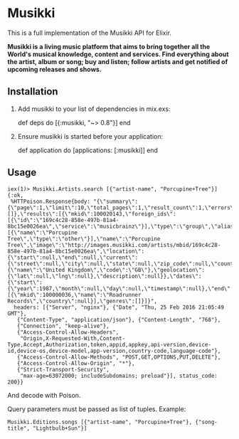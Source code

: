 # Musikki

This is a full implementation of the Musikki API for Elixir.

**Musikki is a living music platform that aims to bring together all the World's musical knowledge, content and services. Find everything about the 
	artist, album or song; buy and listen; follow artists and get notified of upcoming releases and shows.**

## Installation

  1. Add musikki to your list of dependencies in mix.exs:

        def deps do
          [{:musikki, "~> 0.8"}]
        end

  2. Ensure musikki is started before your application:

        def application do
          [applications: [:musikki]]
        end

## Usage
<pre><code>iex(1)> Musikki.Artists.search [{"artist-name", "Porcupine+Tree"}]
{:ok,
 %HTTPoison.Response{body: "{\"summary\":{\"page\":1,\"limit\":10,\"total_pages\":1,\"result_count\":1,\"errors\":[]},\"results\":[{\"mkid\":100020143,\"foreign_ids\":[{\"id\":\"169c4c28-858e-497b-81a4-8bc15e0026ea\",\"service\":\"musicbrainz\"}],\"type\":\"group\",\"alias_references\":[{\"name\":\"Porcupine Tree\",\"type\":\"other\"}],\"name\":\"Porcupine Tree\",\"image\":\"http://images.musikki.com/artists/mbid/169c4c28-858e-497b-81a4-8bc15e0026ea\",\"location\":{\"start\":null,\"end\":null,\"current\":{\"street\":null,\"city\":null,\"state\":null,\"zip_code\":null,\"country\":{\"name\":\"United Kingdom\",\"code\":\"GB\"},\"geolocation\":{\"lat\":null,\"lng\":null},\"description\":null}},\"dates\":{\"start\":{\"year\":1987,\"month\":null,\"day\":null,\"timestamp\":null},\"end\":null},\"current_labels\":[{\"mkid\":100000036,\"name\":\"Roadrunner Records\",\"country\":null}],\"genres\":[]}]}",
  headers: [{"Server", "nginx"}, {"Date", "Thu, 25 Feb 2016 21:05:49 GMT"},
   {"Content-Type", "application/json"}, {"Content-Length", "768"},
   {"Connection", "keep-alive"},
   {"Access-Control-Allow-Headers",
    "Origin,X-Requested-With,Content-Type,Accept,Authorization,token,appid,appkey,api-version,device-id,device-os,device-model,app-version,country-code,language-code"},
   {"Access-Control-Allow-Methods", "POST,GET,OPTIONS,PUT,DELETE"},
   {"Access-Control-Allow-Origin", "*"},
   {"Strict-Transport-Security",
    "max-age=63072000; includeSubdomains; preload"}], status_code: 200}}</code></pre>

And decode with Poison.

Query parameters must be passed as list of tuples. Example:

<pre><code>Musikki.Editions.songs [{"artist-name", "Porcupine+Tree"}, {"song-title", "Lightbulb+Sun"}]</code></pre>